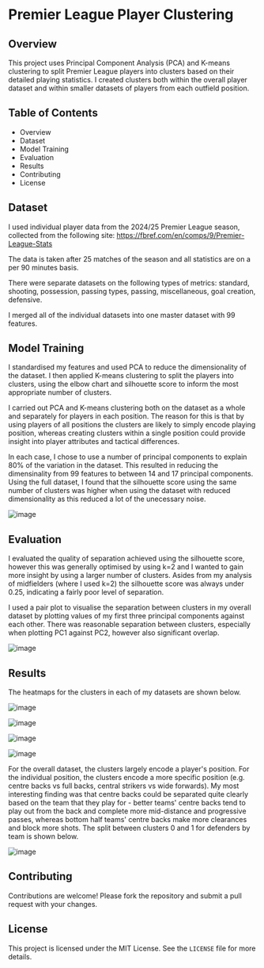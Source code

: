 # Premier League Player Clustering

## Overview

This project uses Principal Component Analysis (PCA) and K-means clustering to split Premier League players into clusters based on their detailed playing statistics. I created clusters both within the overall player dataset and within smaller datasets of players from each outfield position.

## Table of Contents

- Overview
- Dataset
- Model Training
- Evaluation
- Results
- Contributing
- License

## Dataset

I used individual player data from the 2024/25 Premier League season, collected from the following site: https://fbref.com/en/comps/9/Premier-League-Stats

The data is taken after 25 matches of the season and all statistics are on a per 90 minutes basis.

There were separate datasets on the following types of metrics: standard, shooting, possession, passing types, passing, miscellaneous, goal creation, defensive.

I merged all of the individual datasets into one master dataset with 99 features.

## Model Training

I standardised my features and used PCA to reduce the dimensionality of the dataset. I then applied K-means clustering to split the players into clusters, using the elbow chart and silhouette score to inform the most appropriate number of clusters. 

I carried out PCA and K-means clustering both on the dataset as a whole and separately for players in each position. The reason for this is that by using players of all positions the clusters are likely to simply encode playing position, whereas creating clusters within a single position could provide insight into player attributes and tactical differences.

In each case, I chose to use a number of principal components to explain 80% of the variation in the dataset. This resulted in reducing the dimensinality from 99 features to between 14 and 17 principal components. Using the full dataset, I found that the silhouette score using the same number of clusters was higher when using the dataset with reduced dimensionality as this reduced a lot of the unecessary noise.

![image](https://github.com/user-attachments/assets/a3526fb1-06d0-45b7-bb88-540c5a869b95)


## Evaluation

I evaluated the quality of separation achieved using the silhouette score, however this was generally optimised by using k=2 and I wanted to gain more insight by using a larger number of clusters. Asides from my analysis of midfielders (where I used k=2) the silhouette score was always under 0.25, indicating a fairly poor level of separation.

I used a pair plot to visualise the separation between clusters in my overall dataset by plotting values of my first three principal components against each other. There was reasonable separation between clusters, especially when plotting PC1 against PC2, however also significant overlap.

![image](https://github.com/user-attachments/assets/dfc3eae0-99a4-4974-926b-075a8c2c53b1)


## Results

The heatmaps for the clusters in each of my datasets are shown below.

![image](https://github.com/user-attachments/assets/2ef2bdff-1590-4cd5-9cd5-17a93ed2d8ac)

![image](https://github.com/user-attachments/assets/c1494b1f-b68d-4a0a-97ef-2cf64dc4e433)

![image](https://github.com/user-attachments/assets/ec94dd1a-6116-4fd2-b6b0-a0e34c319bf1)

![image](https://github.com/user-attachments/assets/dfd2af57-fee5-4e1d-a3d6-05ab47b52f44)

For the overall dataset, the clusters largely encode a player's position. For the individual position, the clusters encode a more specific position (e.g. centre backs vs full backs, central strikers vs wide forwards). My most interesting finding was that centre backs could be separated quite clearly based on the team that they play for - better teams' centre backs tend to play out from the back and complete more mid-distance and progressive passes, whereas bottom half teams' centre backs make more clearances and block more shots. The split between clusters 0 and 1 for defenders by team is shown below.

![image](https://github.com/user-attachments/assets/e6abffe4-af6e-4651-8b65-ebae8c908258)


## Contributing

Contributions are welcome! Please fork the repository and submit a pull request with your changes.

## License

This project is licensed under the MIT License. See the `LICENSE` file for more details.


